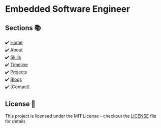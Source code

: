# Embedded Software Engineer

## Sections 📚
✔️ [Home](https://teresama.github.io/index.html)\
✔️ [About](https://teresama.github.io/index.html#about-section)\
✔️ [Skills](https://teresama.github.io/index.html#skills-section)\
✔️ [Timeline](https://teresama.github.io/index.html#timeline-section)\
✔️ [Projects](https://teresama.github.io/index.html#projects-section)\
✔️ [Blogs](https://teresama.github.io/index.html#blog-section)\
✔️ [Contact]



## License 📄

This project is licensed under the MIT License - checkout the [LICENSE](./LICENSE) file for details